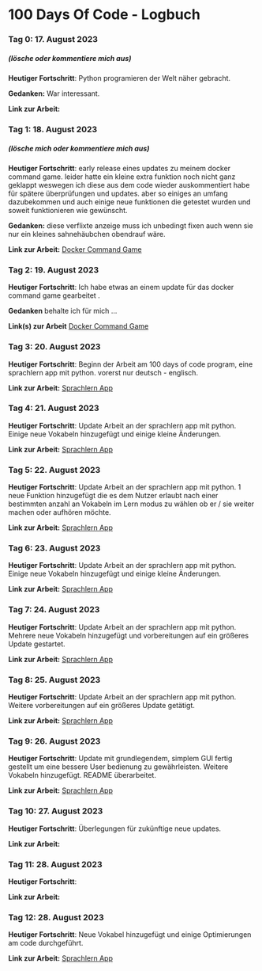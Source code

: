 # 100 Days Of Code - Logbuch

### Tag 0: 17. August 2023 
##### (lösche oder kommentiere mich aus)

**Heutiger Fortschritt**: Python programieren der Welt näher gebracht.

**Gedanken:** War interessant.

**Link zur Arbeit:** 

### Tag 1: 18. August 2023
##### (lösche mich oder kommentiere mich aus)

**Heutiger Fortschritt**: early release eines updates zu meinem docker command game. leider hatte ein kleine extra funktion noch nicht ganz geklappt weswegen ich diese aus dem code wieder auskommentiert habe für spätere überprüfungen und updates. aber so einiges an umfang dazubekommen und auch einige neue funktionen die getestet wurden und soweit funktionieren wie gewünscht.

**Gedanken:** diese verflixte anzeige muss ich unbedingt fixen auch wenn sie nur ein kleines sahnehäubchen obendrauf wäre.

**Link zur Arbeit:** [Docker Command Game](https://github.com/Satisfraction/Docker-Command-Game)


### Tag 2: 19. August 2023 

**Heutiger Fortschritt**: Ich habe etwas an einem update für das docker command game gearbeitet .

**Gedanken** behalte ich für mich ...

**Link(s) zur Arbeit**
[Docker Command Game](https://github.com/Satisfraction/Docker-Command-Game)

### Tag 3: 20. August 2023

**Heutiger Fortschritt**: Beginn der Arbeit am 100 days of code program, eine sprachlern app mit python. vorerst nur deutsch - englisch.

**Link zur Arbeit:** [Sprachlern App](https://github.com/Satisfraction/SprachlernApp)

### Tag 4: 21. August 2023

**Heutiger Fortschritt**: Update Arbeit an der sprachlern app mit python. Einige neue Vokabeln hinzugefügt und einige kleine Änderungen.

**Link zur Arbeit:** [Sprachlern App](https://github.com/Satisfraction/SprachlernApp)

### Tag 5: 22. August 2023

**Heutiger Fortschritt**: Update Arbeit an der sprachlern app mit python. 1 neue Funktion hinzugefügt die es dem Nutzer erlaubt nach einer bestimmten anzahl an Vokabeln im Lern modus zu wählen ob er / sie weiter machen oder aufhören möchte.

**Link zur Arbeit:** [Sprachlern App](https://github.com/Satisfraction/SprachlernApp)

### Tag 6: 23. August 2023

**Heutiger Fortschritt**: Update Arbeit an der sprachlern app mit python. Einige neue Vokabeln hinzugefügt und einige kleine Änderungen.

**Link zur Arbeit:** [Sprachlern App](https://github.com/Satisfraction/SprachlernApp)

### Tag 7: 24. August 2023

**Heutiger Fortschritt**: Update Arbeit an der sprachlern app mit python. Mehrere neue Vokabeln hinzugefügt und vorbereitungen auf ein größeres Update gestartet.

**Link zur Arbeit:** [Sprachlern App](https://github.com/Satisfraction/SprachlernApp)

### Tag 8: 25. August 2023

**Heutiger Fortschritt**: Update Arbeit an der sprachlern app mit python. Weitere vorbereitungen auf ein größeres Update getätigt.

**Link zur Arbeit:** [Sprachlern App](https://github.com/Satisfraction/SprachlernApp)

### Tag 9: 26. August 2023

**Heutiger Fortschritt**: Update mit grundlegendem, simplem GUI fertig gestellt um eine bessere User bedienung zu gewährleisten. Weitere Vokabeln hinzugefügt. README überarbeitet.

**Link zur Arbeit:** [Sprachlern App](https://github.com/Satisfraction/SprachlernApp)

### Tag 10: 27. August 2023

**Heutiger Fortschritt**: Überlegungen für zukünftige neue updates.

**Link zur Arbeit:** 

### Tag 11: 28. August 2023

**Heutiger Fortschritt**: 

**Link zur Arbeit:** 

### Tag 12: 28. August 2023

**Heutiger Fortschritt**: Neue Vokabel hinzugefügt und einige Optimierungen am code durchgeführt.

**Link zur Arbeit:** [Sprachlern App](https://github.com/Satisfraction/SprachlernApp)
